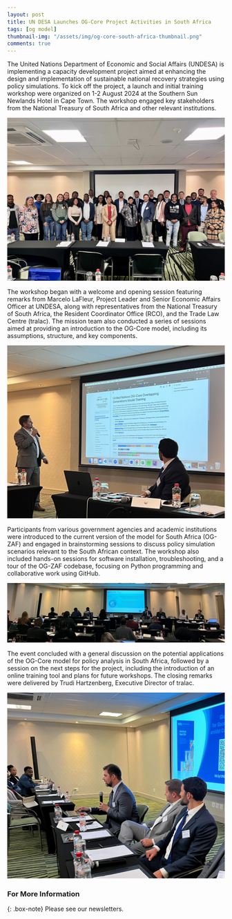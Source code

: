 ```yaml
---
layout: post
title: UN DESA Launches OG-Core Project Activities in South Africa
tags: [og model]
thumbnail-img: "/assets/img/og-core-south-africa-thumbnail.png"
comments: true
---
```


The United Nations Department of Economic and Social Affairs (UNDESA) is implementing a capacity development project aimed at enhancing the design and implementation of sustainable national recovery strategies using policy simulations. To kick off the project, a launch and initial training workshop were organized on 1-2 August 2024 at the Southern Sun Newlands Hotel in Cape Town. The workshop engaged key stakeholders from the National Treasury of South Africa and other relevant institutions.

![Og-Core](../assets/img/og-south-africa1.jpeg)

The workshop began with a welcome and opening session featuring remarks from Marcelo LaFleur, Project Leader and Senior Economic Affairs Officer at UNDESA, along with representatives from the National Treasury of South Africa, the Resident Coordinator Office (RCO), and the Trade Law Centre (tralac). The mission team also conducted a series of sessions aimed at providing an introduction to the OG-Core model, including its assumptions, structure, and key components.

![Og-Core](../assets/img/og-south-africa2.jpeg)    

Participants from various government agencies and academic institutions were introduced to the current version of the model for South Africa (OG-ZAF) and engaged in brainstorming sessions to discuss policy simulation scenarios relevant to the South African context. The workshop also included hands-on sessions for software installation, troubleshooting, and a tour of the OG-ZAF codebase, focusing on Python programming and collaborative work using GitHub.

![Og-Core](../assets/img/og-south-africa3.jpeg)

The event concluded with a general discussion on the potential applications of the OG-Core model for policy analysis in South Africa, followed by a session on the next steps for the project, including the introduction of an online training tool and plans for future workshops. The closing remarks were delivered by Trudi Hartzenberg, Executive Director of tralac.

![Og-Core](../assets/img/og-south-africa4.jpeg)



### For More Information 

{: .box-note}
Please see our newsletters. 

